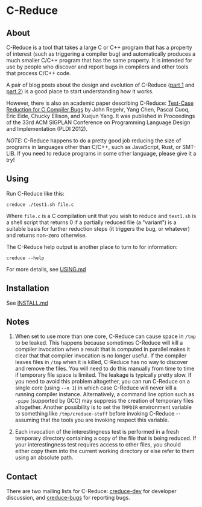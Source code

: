 # C-Reduce

## About 

C-Reduce is a tool that takes a large C or C++ program that has a
property of interest (such as triggering a compiler bug) and
automatically produces a much smaller C/C++ program that has the same
property.  It is intended for use by people who discover and report
bugs in compilers and other tools that process C/C++ code.

A pair of blog posts about the design and evolution of C-Reduce ([part
1](https://blog.regehr.org/archives/1678) and [part
2](https://blog.regehr.org/archives/1679)) is a good place to start
understanding how it works.

However, there is also an academic paper describing C-Reduce:
[Test-Case Reduction for C Compiler
Bugs](http://www.cs.utah.edu/~regehr/papers/pldi12-preprint.pdf) by
John Regehr, Yang Chen, Pascal Cuoq, Eric Eide, Chucky Ellison, and
Xuejun Yang. It was published in Proceedings of the 33rd ACM SIGPLAN
Conference on Programming Language Design and Implementation (PLDI
2012).

*NOTE:* C-Reduce happens to do a pretty good job reducing the size of
programs in languages other than C/C++, such as JavaScript, Rust, or
SMT-LIB.  If you need to reduce programs in some other language,
please give it a try!

## Using

Run C-Reduce like this:

```
creduce ./test1.sh file.c
```

Where `file.c` is a C compilation unit that you wish to reduce and
`test1.sh` is a shell script that returns 0 if a partially reduced
file (a "variant") is a suitable basis for further reduction steps (it
triggers the bug, or whatever) and returns non-zero otherwise.

The C-Reduce help output is another place to turn to for information:

```
creduce --help
```

For more details, see [USING.md](USING.md)

## Installation

See [INSTALL.md](INSTALL.md)

## Notes

1. When set to use more than one core, C-Reduce can cause space in
`/tmp` to be leaked. This happens because sometimes C-Reduce will kill
a compiler invocation when a result that is computed in parallel makes
it clear that that compiler invocation is no longer useful. If the
compiler leaves files in `/tmp` when it is killed, C-Reduce has no way
to discover and remove the files. You will need to do this manually
from time to time if temporary file space is limited. The leakage is
typically pretty slow. If you need to avoid this problem altogether,
you can run C-Reduce on a single core (using `--n 1`) in which case
C-Reduce will never kill a running compiler instance. Alternatively, a
command line option such as `-pipe` (supported by GCC) may suppress
the creation of temporary files altogether. Another possibility is to
set the `TMPDIR` environment variable to something like
`/tmp/creduce-stuff` before invoking C-Reduce -- assuming that the
tools you are invoking respect this variable.

2. Each invocation of the interestingness test is performed in a fresh
temporary directory containing a copy of the file that is being
reduced. If your interestingness test requires access to other files,
you should either copy them into the current working directory or else
refer to them using an absolute path.

## Contact

There are two mailing lists for C-Reduce:
[creduce-dev](http://www.flux.utah.edu/mailman/listinfo/creduce-dev)
for developer discussion, and
[creduce-bugs](http://www.flux.utah.edu/mailman/listinfo/creduce-bugs)
for reporting bugs.
